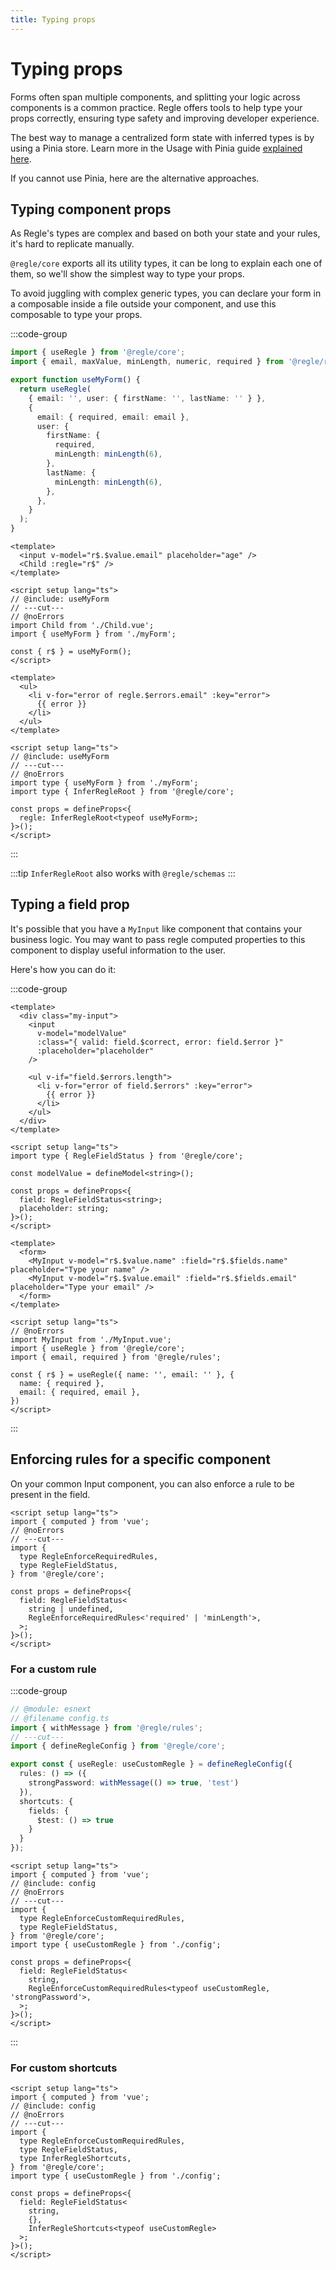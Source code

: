 ```yaml
---
title: Typing props
---
```


<script setup>
import Parent from '../parts/components/typing-props/Parent.vue';
</script>

# Typing props

Forms often span multiple components, and splitting your logic across components is a common practice. Regle offers tools to help type your props correctly, ensuring type safety and improving developer experience.

The best way to manage a centralized form state with inferred types is by using a Pinia store. Learn more in the Usage with Pinia guide [explained here](/advanced-usage/usage-with-pinia).

If you cannot use Pinia, here are the alternative approaches.

## Typing component props

As Regle's types are complex and based on both your state and your rules, it's hard to replicate manually.

`@regle/core` exports all its utility types, it can be long to explain each one of them, so we'll show the simplest way to type your props.


To avoid juggling with complex generic types, you can declare your form in a composable inside a file outside your component, and use this composable to type your props.


:::code-group

```ts twoslash include useMyForm [useMyForm.ts]
import { useRegle } from '@regle/core';
import { email, maxValue, minLength, numeric, required } from '@regle/rules';

export function useMyForm() {
  return useRegle(
    { email: '', user: { firstName: '', lastName: '' } },
    {
      email: { required, email: email },
      user: {
        firstName: {
          required,
          minLength: minLength(6),
        },
        lastName: {
          minLength: minLength(6),
        },
      },
    }
  );
}
```

```vue twoslash [Parent.vue]
<template>
  <input v-model="r$.$value.email" placeholder="age" />
  <Child :regle="r$" />
</template>

<script setup lang="ts">
// @include: useMyForm
// ---cut---
// @noErrors
import Child from './Child.vue';
import { useMyForm } from './myForm';

const { r$ } = useMyForm();
</script>
```

```vue twoslash [Child.vue]
<template>
  <ul>
    <li v-for="error of regle.$errors.email" :key="error">
      {{ error }}
    </li>
  </ul>
</template>

<script setup lang="ts">
// @include: useMyForm
// ---cut---
// @noErrors
import type { useMyForm } from './myForm';
import type { InferRegleRoot } from '@regle/core';

const props = defineProps<{
  regle: InferRegleRoot<typeof useMyForm>;
}>();
</script>
```
:::


:::tip
`InferRegleRoot` also works with `@regle/schemas`
:::



## Typing a field prop

It's possible that you have a `MyInput` like component that contains your business logic.
You may want to pass regle computed properties to this component to display useful information to the user.

Here's how you can do it:

:::code-group

```vue twoslash [MyInput.vue]
<template>
  <div class="my-input">
    <input
      v-model="modelValue"
      :class="{ valid: field.$correct, error: field.$error }"
      :placeholder="placeholder"
    />

    <ul v-if="field.$errors.length">
      <li v-for="error of field.$errors" :key="error">
        {{ error }}
      </li>
    </ul>
  </div>
</template>

<script setup lang="ts">
import type { RegleFieldStatus } from '@regle/core';

const modelValue = defineModel<string>();

const props = defineProps<{
  field: RegleFieldStatus<string>;
  placeholder: string;
}>();
</script>
```

```vue twoslash [myForm.vue]
<template>
  <form>
    <MyInput v-model="r$.$value.name" :field="r$.$fields.name" placeholder="Type your name" />
    <MyInput v-model="r$.$value.email" :field="r$.$fields.email" placeholder="Type your email" />
  </form>
</template>

<script setup lang="ts">
// @noErrors
import MyInput from './MyInput.vue';
import { useRegle } from '@regle/core';
import { email, required } from '@regle/rules';

const { r$ } = useRegle({ name: '', email: '' }, {
  name: { required },
  email: { required, email },
})
</script>
```
:::

<Parent/>


## Enforcing rules for a specific component


On your common Input component, you can also enforce a rule to be present in the field.


```vue twoslash [MyPassword.vue]
<script setup lang="ts">
import { computed } from 'vue';
// @noErrors
// ---cut---
import {
  type RegleEnforceRequiredRules,
  type RegleFieldStatus,
} from '@regle/core';

const props = defineProps<{
  field: RegleFieldStatus<
    string | undefined,
    RegleEnforceRequiredRules<'required' | 'minLength'>,
  >;
}>();
</script>
```


### For a custom rule

:::code-group


```ts twoslash include config [config.ts]
// @module: esnext
// @filename config.ts
import { withMessage } from '@regle/rules';
// ---cut---
import { defineRegleConfig } from '@regle/core';

export const { useRegle: useCustomRegle } = defineRegleConfig({
  rules: () => ({
    strongPassword: withMessage(() => true, 'test')
  }),
  shortcuts: {
    fields: {
      $test: () => true
    }
  }
});
```

```vue twoslash [MyPassword.vue]
<script setup lang="ts">
import { computed } from 'vue';
// @include: config
// @noErrors
// ---cut---
import {
  type RegleEnforceCustomRequiredRules,
  type RegleFieldStatus,
} from '@regle/core';
import type { useCustomRegle } from './config';

const props = defineProps<{
  field: RegleFieldStatus<
    string,
    RegleEnforceCustomRequiredRules<typeof useCustomRegle, 'strongPassword'>,
  >;
}>();
</script>
```

:::

### For custom shortcuts





```vue twoslash [MyPassword.vue]
<script setup lang="ts">
import { computed } from 'vue';
// @include: config
// @noErrors
// ---cut---
import {
  type RegleEnforceCustomRequiredRules,
  type RegleFieldStatus,
  type InferRegleShortcuts,
} from '@regle/core';
import type { useCustomRegle } from './config';

const props = defineProps<{
  field: RegleFieldStatus<
    string,
    {},
    InferRegleShortcuts<typeof useCustomRegle>
  >;
}>();
</script>
```

